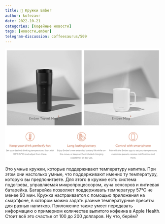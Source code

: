 ```yaml
---
title: 📰 Кружки Ember
author: kofezavr
date: 2022-10-21
categories: [Кофейные новости]
tags: [новости,ember]
telegram-discussion: coffeesaurus/509
--- 
```

![Кружки Ember](/assets/img/posts/22/10/ember.jpg)

Это умные кружки, которые поддерживают температуру напитка. При этом они настолько умные, что поддерживают именно ту температуру, которую вы предпочитаете. Для этого в кружке есть система подогрева, управляемая микропроцессором, куча сенсоров и литиевая батарейка. Батарейка позволяет поддерживать температуру 57°С не менее 90 мин. Кружка настраивается с помощью приложения на смартфоне, в котором можно задать разные температурные пресеты для разных напитков. Приложение также умеет передавать информацию о примерном количестве выпитого кофеина в Apple Health. Стоит всё это счастье от 100 до 200 долларов. Ну что, берём?